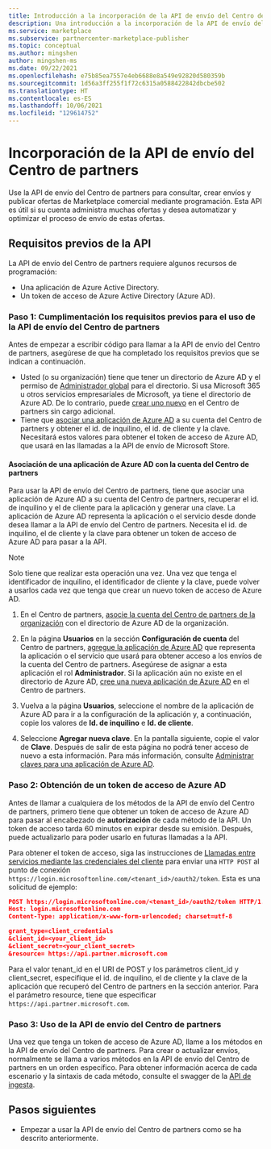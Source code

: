```yaml
---
title: Introducción a la incorporación de la API de envío del Centro de partners
description: Una introducción a la incorporación de la API de envío del Centro de partners.
ms.service: marketplace
ms.subservice: partnercenter-marketplace-publisher
ms.topic: conceptual
ms.author: mingshen
author: mingshen-ms
ms.date: 09/22/2021
ms.openlocfilehash: e75b85ea7557e4eb6688e8a549e92820d580359b
ms.sourcegitcommit: 1d56a3ff255f1f72c6315a0588422842dbcbe502
ms.translationtype: HT
ms.contentlocale: es-ES
ms.lasthandoff: 10/06/2021
ms.locfileid: "129614752"
---
```

# <a name="partner-center-submission-api-onboarding"></a>Incorporación de la API de envío del Centro de partners

Use la API de envío del Centro de partners para consultar, crear envíos y publicar ofertas de Marketplace comercial mediante programación. Esta API es útil si su cuenta administra muchas ofertas y desea automatizar y optimizar el proceso de envío de estas ofertas.

## <a name="api-prerequisites"></a>Requisitos previos de la API

La API de envío del Centro de partners requiere algunos recursos de programación:

- Una aplicación de Azure Active Directory.
- Un token de acceso de Azure Active Directory (Azure AD).

### <a name="step-1-complete-prerequisites-for-using-the-partner-center-submission-api"></a>Paso 1: Cumplimentación los requisitos previos para el uso de la API de envío del Centro de partners

Antes de empezar a escribir código para llamar a la API de envío del Centro de partners, asegúrese de que ha completado los requisitos previos que se indican a continuación.

- Usted (o su organización) tiene que tener un directorio de Azure AD y el permiso de [Administrador global](../active-directory/roles/permissions-reference.md) para el directorio. Si usa Microsoft 365 u otros servicios empresariales de Microsoft, ya tiene el directorio de Azure AD. De lo contrario, puede [crear uno nuevo](manage-tenants.md#create-a-new-tenant) en el Centro de partners sin cargo adicional.
- Tiene que [asociar una aplicación de Azure AD](manage-aad-apps.md) a su cuenta del Centro de partners y obtener el id. de inquilino, el id. de cliente y la clave. Necesitará estos valores para obtener el token de acceso de Azure AD, que usará en las llamadas a la API de envío de Microsoft Store.

#### <a name="associate-an-azure-ad-application-with-your-partner-center-account"></a>Asociación de una aplicación de Azure AD con la cuenta del Centro de partners

Para usar la API de envío del Centro de partners, tiene que asociar una aplicación de Azure AD a su cuenta del Centro de partners, recuperar el id. de inquilino y el de cliente para la aplicación y generar una clave. La aplicación de Azure AD representa la aplicación o el servicio desde donde desea llamar a la API de envío del Centro de partners. Necesita el id. de inquilino, el de cliente y la clave para obtener un token de acceso de Azure AD para pasar a la API.

> [!NOTE]
> Solo tiene que realizar esta operación una vez. Una vez que tenga el identificador de inquilino, el identificador de cliente y la clave, puede volver a usarlos cada vez que tenga que crear un nuevo token de acceso de Azure AD.

1. En el Centro de partners, [asocie la cuenta del Centro de partners de la organización](manage-tenants.md) con el directorio de Azure AD de la organización.

1. En la página **Usuarios** en la sección **Configuración de cuenta** del Centro de partners, [agregue la aplicación de Azure AD](manage-aad-apps.md) que representa la aplicación o el servicio que usará para obtener acceso a los envíos de la cuenta del Centro de partners. Asegúrese de asignar a esta aplicación el rol **Administrador**. Si la aplicación aún no existe en el directorio de Azure AD, [cree una nueva aplicación de Azure AD](manage-aad-apps.md#add-new-azure-ad-applications) en el Centro de partners.

1. Vuelva a la página **Usuarios**, seleccione el nombre de la aplicación de Azure AD para ir a la configuración de la aplicación y, a continuación, copie los valores de **Id. de inquilino** e **Id. de cliente**.

1. Seleccione **Agregar nueva clave**. En la pantalla siguiente, copie el valor de **Clave**. Después de salir de esta página no podrá tener acceso de nuevo a esta información. Para más información, consulte [Administrar claves para una aplicación de Azure AD](manage-aad-apps.md#manage-keys-for-an-azure-ad-application).

### <a name="step-2-obtain-an-azure-ad-access-token"></a>Paso 2: Obtención de un token de acceso de Azure AD

Antes de llamar a cualquiera de los métodos de la API de envío del Centro de partners, primero tiene que obtener un token de acceso de Azure AD para pasar al encabezado de **autorización** de cada método de la API. Un token de acceso tarda 60 minutos en expirar desde su emisión. Después, puede actualizarlo para poder usarlo en futuras llamadas a la API.

Para obtener el token de acceso, siga las instrucciones de [Llamadas entre servicios mediante las credenciales del cliente](../active-directory/azuread-dev/v1-oauth2-client-creds-grant-flow.md) para enviar una `HTTP POST` al punto de conexión `https://login.microsoftonline.com/<tenant_id>/oauth2/token`. Esta es una solicitud de ejemplo:

```json
POST https://login.microsoftonline.com/<tenant_id>/oauth2/token HTTP/1.1
Host: login.microsoftonline.com
Content-Type: application/x-www-form-urlencoded; charset=utf-8

grant_type=client_credentials
&client_id=<your_client_id>
&client_secret=<your_client_secret>
&resource= https://api.partner.microsoft.com
```

Para el valor tenant_id en el URI de POST y los parámetros client_id y client_secret, especifique el id. de inquilino, el de cliente y la clave de la aplicación que recuperó del Centro de partners en la sección anterior. Para el parámetro resource, tiene que especificar `https://api.partner.microsoft.com`.

### <a name="step-3-use-the-partner-center-submission-api"></a>Paso 3: Uso de la API de envío del Centro de partners

Una vez que tenga un token de acceso de Azure AD, llame a los métodos en la API de envío del Centro de partners. Para crear o actualizar envíos, normalmente se llama a varios métodos en la API de envío del Centro de partners en un orden específico. Para obtener información acerca de cada escenario y la sintaxis de cada método, consulte el swagger de la [API de ingesta](https://apidocs.microsoft.com/services/partneringestion/).

## <a name="next-steps"></a>Pasos siguientes

- Empezar a usar la API de envío del Centro de partners como se ha descrito anteriormente.
